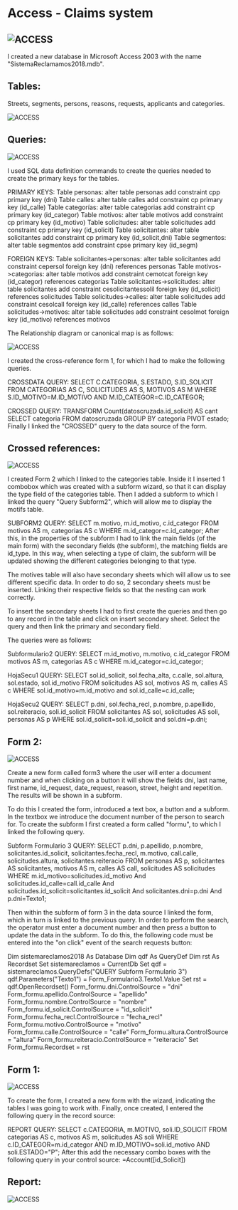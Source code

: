 # Access - Claims system
![ACCESS](img/access.png)
---

I created a new database in Microsoft Access 2003 with the name "SistemaReclamamos2018.mdb".

## Tables:
Streets, segments, persons, reasons, requests, applicants and categories.

![ACCESS](img/accessdb.png)

## Queries:

![ACCESS](img/queries.png)

I used SQL data definition commands to create the queries needed to create the primary keys for the tables.

PRIMARY KEYS:
Table personas: alter table personas add constraint cpp primary key (dni)
Table calles: alter table calles add constraint cp primary key (id_calle)
Table categorías: alter table categorias add constraint cp primary key (id_categor)
Table motivos: alter table motivos add constraint cp primary key (id_motivo)
Table solicitudes: alter table solicitudes add constraint cp primary key (id_solicit)
Table solicitantes: alter table solicitantes add constraint cp primary key (id_solicit,dni)
Table segmentos: alter table segmentos add constraint cpse primary key (id_segm)

FOREIGN KEYS:
Table solicitantes->personas: alter table solicitantes add constraint cepersol foreign key (dni) references personas
Table motivos->categorias: alter table motivos add constraint cemotcat foreign key (id_categor) references categorias
Table solicitantes->solicitudes: alter table solicitantes add constraint cesolicitantessolil foreign key (id_solicit) references solicitudes
Table solicitudes->calles: alter table solicitudes add constraint cesolcall foreign key (id_calle) references calles
Table solicitudes->motivos: alter table solicitudes add constraint cesolmot foreign key (id_motivo) references motivos

The Relationship diagram or canonical map is as follows:

![ACCESS](img/dbaseaccess.png)

I created the cross-reference form 1, for which I had to make the following queries.

CROSSDATA QUERY:
SELECT C.CATEGORIA, S.ESTADO, S.ID_SOLICIT
FROM CATEGORIAS AS C, SOLICITUDES AS S, MOTIVOS AS M
WHERE S.ID_MOTIVO=M.ID_MOTIVO AND M.ID_CATEGOR=C.ID_CATEGOR;

CROSSED QUERY:
TRANSFORM Count(datoscruzada.id_solicit) AS cant
SELECT categoria
FROM datoscruzada
GROUP BY categoria
PIVOT estado;
Finally I linked the "CROSSED" query to the data source of the form.

## Crossed references:

![ACCESS](img/querycrossdata.png)

I created Form 2 which I linked to the categories table. Inside it I inserted 1 combobox which was created with a subform wizard, so that it can display the type field of the categories table. Then I added a subform to which I linked the query "Query Subform2", which will allow me to display the motifs table.

SUBFORM2 QUERY:
SELECT m.motivo, m.id_motivo, c.id_categor
FROM motivos AS m, categorias AS c
WHERE m.id_categor=c.id_categor;
After this, in the properties of the subform I had to link the main fields (of the main form) with the secondary fields (the subform), the matching fields are id_type. In this way, when selecting a type of claim, the subform will be updated showing the different categories belonging to that type.

The motives table will also have secondary sheets which will allow us to see different specific data. In order to do so, 2 secondary sheets must be inserted. Linking their respective fields so that the nesting can work correctly.

To insert the secondary sheets I had to first create the queries and then go to any record in the table and click on insert secondary sheet. Select the query and then link the primary and secondary field.

The queries were as follows:

Subformulario2 QUERY:
SELECT m.id_motivo, m.motivo, c.id_categor
FROM motivos AS m, categorias AS c
WHERE m.id_categor=c.id_categor;

HojaSecu1 QUERY:
SELECT sol.id_solicit, sol.fecha_alta, c.calle, sol.altura, sol.estado, sol.id_motivo
FROM solicitudes AS sol, motivos AS m, calles AS c
WHERE sol.id_motivo=m.id_motivo and sol.id_calle=c.id_calle;

HojaSecu2 QUERY:
SELECT p.dni, sol.fecha_recl, p.nombre, p.apellido, sol.reiteracio, soli.id_solicit
FROM solicitantes AS sol, solicitudes AS soli, personas AS p
WHERE sol.id_solicit=soli.id_solicit and sol.dni=p.dni;

## Form 2:

![ACCESS](img/accesssubf.png)

Create a new form called form3 where the user will enter a document number and when clicking on a button it will show the fields dni, last name, first name, id_request, date_request, reason, street, height and repetition. The results will be shown in a subform.

To do this I created the form, introduced a text box, a button and a subform. In the textbox we introduce the document number of the person to search for. To create the subform I first created a form called "formu", to which I linked the following query.

Subform Formulario 3 QUERY:
SELECT p.dni, p.apellido, p.nombre, solicitantes.id_solicit, solicitantes.fecha_recl, m.motivo, call.calle, solicitudes.altura, solicitantes.reiteracio
FROM personas AS p, solicitantes AS solicitantes, motivos AS m, calles AS call, solicitudes AS solicitudes
WHERE m.id_motivo=solicitudes.id_motivo And solicitudes.id_calle=call.id_calle And solicitudes.id_solicit=solicitantes.id_solicit And solicitantes.dni=p.dni And p.dni=Texto1;

Then within the subform of form 3 in the data source I linked the form, which in turn is linked to the previous query. In order to perform the search, the operator must enter a document number and then press a button to update the data in the subform. To do this, the following code must be entered into the "on click" event of the search requests button:

Dim sistemareclamos2018 As Database
Dim qdf As QueryDef
Dim rst As Recordset
Set sistemareclamos = CurrentDb
Set qdf = sistemareclamos.QueryDefs("QUERY Subform Formulario 3")
qdf.Parameters("Texto1") = Form_Formulario3.Texto1.Value
Set rst = qdf.OpenRecordset()
Form_formu.dni.ControlSource = "dni"
Form_formu.apellido.ControlSource = "apellido"
Form_formu.nombre.ControlSource = "nombre"
Form_formu.id_solicit.ControlSource = "id_solicit"
Form_formu.fecha_recl.ControlSource = "fecha_recl"
Form_formu.motivo.ControlSource = "motivo"
Form_formu.calle.ControlSource = "calle"
Form_formu.altura.ControlSource = "altura"
Form_formu.reiteracio.ControlSource = "reiteracio"
Set Form_formu.Recordset = rst

## Form 1:

![ACCESS](img/solicitpersona.png)

To create the form, I created a new form with the wizard, indicating the tables I was going to work with. Finally, once created, I entered the following query in the record source:

REPORT QUERY:
SELECT c.CATEGORIA, m.MOTIVO, soli.ID_SOLICIT
FROM categorias AS c, motivos AS m, solicitudes AS soli
WHERE c.ID_CATEGOR=m.id_categor AND m.ID_MOTIVO=soli.id_motivo AND soli.ESTADO="P";
After this add the necessary combo boxes with the following query in your control source: =Account([id_Solicit])

## Report:

![ACCESS](img/pending.png)
